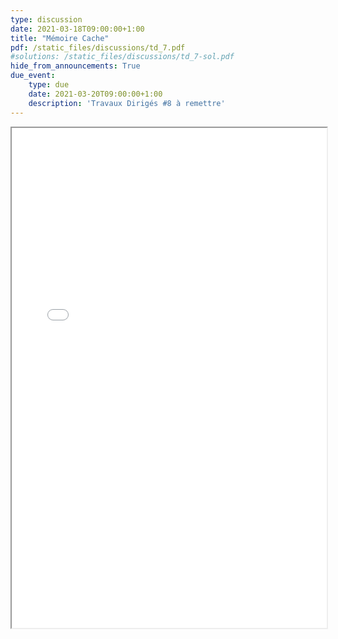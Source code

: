 ```yaml
---
type: discussion
date: 2021-03-18T09:00:00+1:00
title: "Mémoire Cache"
pdf: /static_files/discussions/td_7.pdf
#solutions: /static_files/discussions/td_7-sol.pdf
hide_from_announcements: True
due_event:
    type: due
    date: 2021-03-20T09:00:00+1:00
    description: 'Travaux Dirigés #8 à remettre'
---
```

<iframe src="{{ page.pdf | prepend: site.baseurl | prepend : site.url}}" width="100%" height="800em"></iframe>
